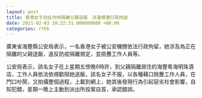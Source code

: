 ```yaml
---
layout: post
title: 香港女子向在內地隔離父親送飯　涉違規遭行政拘留
date: 2021-02-03 18:22:31.000000000 +08:00
categories: rthk
---
```


廣東省海豐縣公安局表示，一名香港女子被公安機關依法行政拘留，她涉及為正在隔離的父親送飯，違反防疫隔離規定，並挑釁工作人員等。

公安局表示，該名女子在上星期五傍晚6時許，到父親隔離居住的海豐粵海明珠酒店，工作人員依法依規勸阻她送飯，該名女子不服，以各種藉口挑釁工作人員，在門口吵鬧，又拍攝整個過程，上載到網上，她其後發現行為引起惡劣社會影響，自知犯錯，星期一晚上主動到派出所投案自首，承認錯誤。
